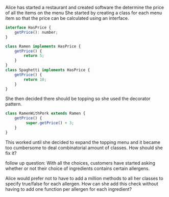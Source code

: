 Alice has started a restaurant and created software the determine the price of all the items on the menu
She started by creating a class for each menu item so that the price can be calculated using an interface.
```javascript
interface HasPrice {
    getPrice(): number;
}

class Ramen implements HasPrice {
    getPrice() {
        return 5;
    }
}
class Spaghetti implements HasPrice {
    getPrice() {
        return 10;
    }
}
```

She then decided there should be topping so she used the decorator pattern.
```javascript
class RamenWithPork extends Ramen {
    getPrice() {
         super.getPrice() + 3;
    }
}
```

This worked until she decided to expand the topping menu and it became too cumbersome to deal combinatorial amount of classes. How should she fix it?

follow up question: With all the choices, customers have started asking whether or not their choice of ingredients contains certain allergens.

Alice would prefer not to have to add a million methods to all her classes to specify true/false for each allergen. How can she add this 
check without having to add one function per allergen for each ingredient?